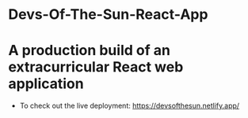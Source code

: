 # Devs-Of-The-Sun-React-App
A production build of an extracurricular React web application
================================================================
* To check out the live deployment: https://devsofthesun.netlify.app/
